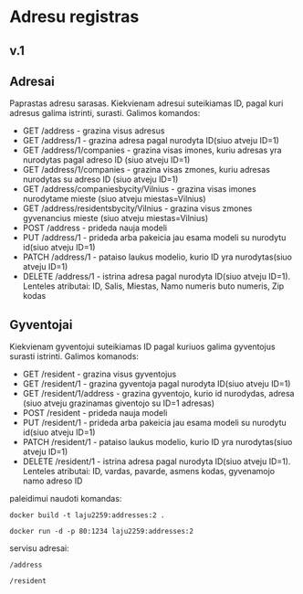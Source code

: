 
# Adresu registras
## v.1
## Adresai
Paprastas adresu sarasas. Kiekvienam adresui suteikiamas ID, pagal kuri adresus galima istrinti, surasti.
Galimos komandos:
* GET /address - grazina visus adresus
* GET /address/1 - grazina adresa pagal nurodyta ID(siuo atveju ID=1)
* GET /address/1/companies - grazina visas imones, kuriu adresas yra nurodytas pagal adreso ID (siuo atveju ID=1)
* GET /address/1/companies - grazina visas zmones, kuriu adresas nurodytas su adreso ID (siuo atveju ID=1)
* GET /address/companiesbycity/Vilnius - grazina visas imones nurodytame mieste (siuo atveju miestas=Vilnius)
* GET /address/residentsbycity/Vilnius - grazina visus zmones gyvenancius mieste (siuo atveju miestas=Vilnius)
* POST /address - prideda nauja modeli
* PUT /address/1 - prideda arba pakeicia jau esama modeli su nurodytu id(siuo atveju ID=1)
* PATCH /address/1 - pataiso laukus modelio, kurio ID yra nurodytas(siuo atveju ID=1)
* DELETE /address/1 - istrina adresa pagal nurodyta ID(siuo atveju ID=1).
Lenteles atributai: ID, Salis, Miestas, Namo numeris buto numeris, Zip kodas
## Gyventojai
Kiekvienam gyventojui suteikiamas ID pagal kuriuos galima gyventojus surasti istrinti.
Galimos komanods:
* GET /resident - grazina visus gyventojus
* GET /resident/1 - grazina gyventoja pagal nurodyta ID(siuo atveju ID=1)
* GET /resident/1/address - grazina gyventojo, kurio id nurodydas, adresa (siuo atveju grazinamas giventojo su ID=1 adresas)
* POST /resident - prideda nauja modeli
* PUT /resident/1 - prideda arba pakeicia jau esama modeli su nurodytu id(siuo atveju ID=1)
* PATCH /resident/1 - pataiso laukus modelio, kurio ID yra nurodytas(siuo atveju ID=1)
* DELETE /resident/1 - istrina adresa pagal nurodyta ID(siuo atveju ID=1).
Lenteles atributai: ID, vardas, pavarde, asmens kodas, gyvenamojo namo adreso ID

paleidimui naudoti komandas:

`docker build -t laju2259:addresses:2 .`

`docker run -d -p 80:1234 laju2259:addresses:2`
  
servisu adresai:

`/address`

`/resident`
